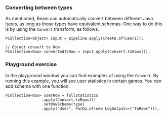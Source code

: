 <!--
Licensed under the Apache License, Version 2.0 (the "License");
you may not use this file except in compliance with the License.
You may obtain a copy of the License at

http://www.apache.org/licenses/LICENSE-2.0

Unless required by applicable law or agreed to in writing, software
distributed under the License is distributed on an "AS IS" BASIS,
WITHOUT WARRANTIES OR CONDITIONS OF ANY KIND, either express or implied.
See the License for the specific language governing permissions and
limitations under the License.
-->
### Converting between types

As mentioned, Beam can automatically convert between different Java types, as long as those types have equivalent schemas. One way to do this is by using the ```Convert``` transform, as follows.

```
PCollection<Object> input = pipeline.apply(Create.of(user1));

// Object convert to Row
PCollection<Row> convertedToRow = input.apply(Convert.toRows());
```

### Playground exercise

In the playground window you can find examples of using the `Convert`. By running this example, you will see user statistics in certain games.
You can add schema with one function:

```
PCollection<Row> userRow = fullStatistics
                .apply(Convert.toRows())
                .setRowSchema(type)
                .apply("User", ParDo.of(new LogOutput<>("ToRows")));
```